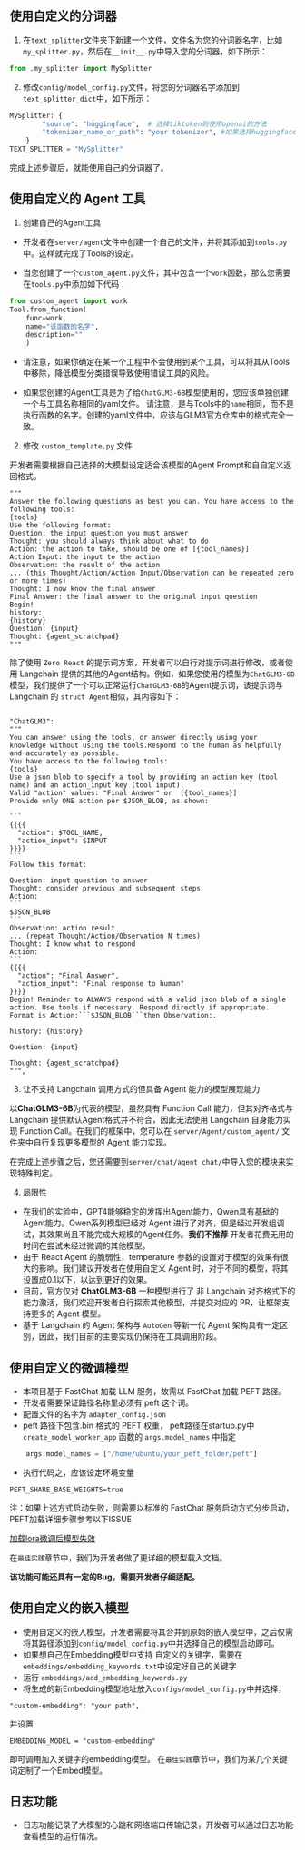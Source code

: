 ## 使用自定义的分词器
1. 在```text_splitter```文件夹下新建一个文件，文件名为您的分词器名字，比如`my_splitter.py`，然后在`__init__.py`中导入您的分词器，如下所示：
```python
from .my_splitter import MySplitter
```

2. 修改```config/model_config.py```文件，将您的分词器名字添加到```text_splitter_dict```中，如下所示：
```python
MySplitter: {
        "source": "huggingface",  # 选择tiktoken则使用openai的方法
        "tokenizer_name_or_path": "your tokenizer", #如果选择huggingface则使用huggingface的方法，部分tokenizer需要从Huggingface下载
    }
TEXT_SPLITTER = "MySplitter"
```

完成上述步骤后，就能使用自己的分词器了。

## 使用自定义的 Agent 工具

1. 创建自己的Agent工具

+ 开发者在```server/agent```文件中创建一个自己的文件，并将其添加到```tools.py```中。这样就完成了Tools的设定。

+ 当您创建了一个```custom_agent.py```文件，其中包含一个```work```函数，那么您需要在```tools.py```中添加如下代码：
```python
from custom_agent import work
Tool.from_function(
    func=work,
    name="该函数的名字",
    description=""
    )
```
+ 请注意，如果你确定在某一个工程中不会使用到某个工具，可以将其从Tools中移除，降低模型分类错误导致使用错误工具的风险。

+ 如果您创建的Agent工具是为了给```ChatGLM3-6B```模型使用的，您应该单独创建一个与工具名称相同的yaml文件。
请注意，是与Tools中的```name```相同，而不是执行函数的名字。创建的yaml文件中，应该与GLM3官方仓库中的格式完全一致。

2. 修改 ```custom_template.py``` 文件

开发者需要根据自己选择的大模型设定适合该模型的Agent Prompt和自自定义返回格式。
````
"""
Answer the following questions as best you can. You have access to the following tools:
{tools}
Use the following format:
Question: the input question you must answer
Thought: you should always think about what to do
Action: the action to take, should be one of [{tool_names}]
Action Input: the input to the action
Observation: the result of the action
... (this Thought/Action/Action Input/Observation can be repeated zero or more times)
Thought: I now know the final answer
Final Answer: the final answer to the original input question
Begin!
history:
{history}
Question: {input}
Thought: {agent_scratchpad}
"""
````
除了使用 `Zero React` 的提示词方案，开发者可以自行对提示词进行修改，或者使用 Langchain 提供的其他的Agent结构。例如，如果您使用的模型为`ChatGLM3-6B`模型，我们提供了一个可以正常运行`ChatGLM3-6B`的Agent提示词，该提示词与 Langchain 的 `struct Agent`相似，其内容如下：
````

"ChatGLM3":
"""
You can answer using the tools, or answer directly using your knowledge without using the tools.Respond to the human as helpfully and accurately as possible.
You have access to the following tools:
{tools}
Use a json blob to specify a tool by providing an action key (tool name) and an action_input key (tool input).
Valid "action" values: "Final Answer" or  [{tool_names}]
Provide only ONE action per $JSON_BLOB, as shown:

```
{{{{
  "action": $TOOL_NAME,
  "action_input": $INPUT
}}}}
```
Follow this format:

Question: input question to answer
Thought: consider previous and subsequent steps
Action:
```
$JSON_BLOB
```
Observation: action result
... (repeat Thought/Action/Observation N times)
Thought: I know what to respond
Action:
```
{{{{
  "action": "Final Answer",
  "action_input": "Final response to human"
}}}}
Begin! Reminder to ALWAYS respond with a valid json blob of a single action. Use tools if necessary. Respond directly if appropriate. Format is Action:```$JSON_BLOB```then Observation:.

history: {history}

Question: {input}

Thought: {agent_scratchpad}
""",
````

3. 让不支持 Langchain 调用方式的但具备 Agent 能力的模型展现能力

以**ChatGLM3-6B**为代表的模型，虽然具有 Function Call 能力，但其对齐格式与 Langchain 提供默认Agent格式并不符合，因此无法使用 Langchain 自身能力实现 Function Call。在我们的框架中，您可以在 ```server/Agent/custom_agent/``` 文件夹中自行复现更多模型的 Agent 能力实现。

在完成上述步骤之后，您还需要到```server/chat/agent_chat/```中导入您的模块来实现特殊判定。

4. 局限性

- 在我们的实验中，GPT4能够稳定的发挥出Agent能力，Qwen具有基础的Agent能力。Qwen系列模型已经对 Agent 进行了对齐，但是经过开发组调试，其效果尚且不能完成大规模的Agent任务。__我们不推荐__ 开发者花费无用的时间在尝试未经过微调的其他模型。
- 由于 React Agent 的脆弱性，temperature 参数的设置对于模型的效果有很大的影响。我们建议开发者在使用自定义 Agent 时，对于不同的模型，将其设置成0.1以下，以达到更好的效果。
- 目前，官方仅对 **ChatGLM3-6B** 一种模型进行了 非 Langchain 对齐格式下的能力激活，我们欢迎开发者自行探索其他模型，并提交对应的 PR，让框架支持更多的 Agent 模型。
- 基于 Langchain 的 Agent 架构与 `AutoGen` 等新一代 Agent 架构具有一定区别，因此，我们目前的主要实现仍保持在工具调用阶段。

## 使用自定义的微调模型

- 本项目基于 FastChat 加载 LLM 服务，故需以 FastChat 加载 PEFT 路径。
- 开发者需要保证路径名称里必须有 peft 这个词。
- 配置文件的名字为 ```adapter_config.json```
- peft 路径下包含.bin 格式的 PEFT 权重， peft路径在startup.py中 ```create_model_worker_app``` 函数的 ```args.model_names``` 中指定
```python
    args.model_names = ["/home/ubuntu/your_peft_folder/peft"]

```
- 执行代码之，应该设定环境变量
```
PEFT_SHARE_BASE_WEIGHTS=true 
```

注：如果上述方式启动失败，则需要以标准的 FastChat 服务启动方式分步启动，PEFT加载详细步骤参考以下ISSUE

[加载lora微调后模型失效](https://github.com/chatchat-space/Langchain-Chatchat/issues/1130#issuecomment-1685291822)

在```最佳实践```章节中，我们为开发者做了更详细的模型载入文档。

__该功能可能还具有一定的Bug，需要开发者仔细适配。__


## 使用自定义的嵌入模型

- 使用自定义的嵌入模型，开发者需要将其合并到原始的嵌入模型中，之后仅需将其路径添加到```config/model_config.py```中并选择自己的模型启动即可。
- 如果想自己在Embedding模型中支持 自定义的关键字，需要在 ```embeddings/embedding_keywords.txt```中设定好自己的关键字
- 运行 ```embeddings/add_embedding_keywords.py```
- 将生成的新Embedding模型地址放入```configs/model_config.py```中并选择，
```
"custom-embedding": "your path",
```
并设置
```
EMBEDDING_MODEL = "custom-embedding"  
```
即可调用加入关键字的embedding模型。
在```最佳实践```章节中，我们为某几个关键词定制了一个Embed模型。

## 日志功能

- 日志功能记录了大模型的心跳和网络端口传输记录，开发者可以通过日志功能查看模型的运行情况。